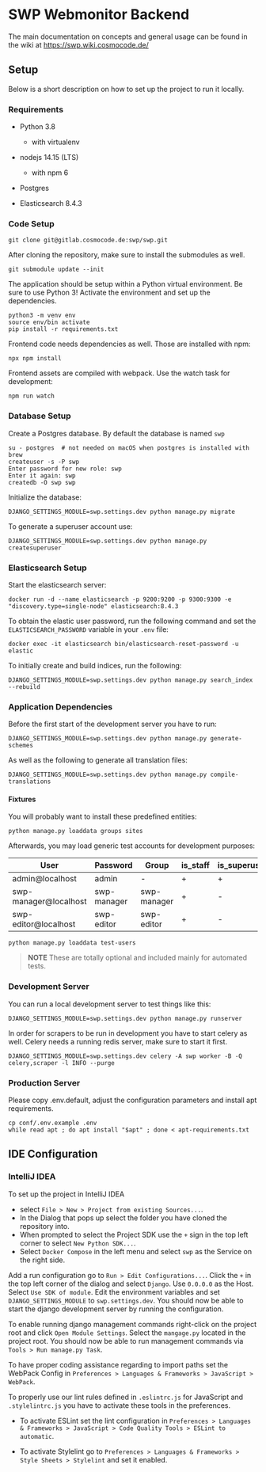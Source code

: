 # SWP Webmonitor Backend

The main documentation on concepts and general usage can be found in the wiki
at https://swp.wiki.cosmocode.de/


## Setup

Below is a short description on how to set up the project to run it locally.


### Requirements

* Python 3.8
  - with virtualenv

* nodejs 14.15 (LTS)
  * with npm 6

* Postgres

* Elasticsearch 8.4.3


### Code Setup

``` console
git clone git@gitlab.cosmocode.de:swp/swp.git
```

After cloning the repository, make sure to install the submodules as well.

``` console
git submodule update --init
```

The application should be setup within a Python virtual environment. Be sure to
use Python 3! Activate the environment and set up the dependencies.

``` console
python3 -m venv env
source env/bin activate
pip install -r requirements.txt
```

Frontend code needs dependencies as well. Those are installed with npm:

``` console
npx npm install
```

Frontend assets are compiled with webpack. Use the watch task for development:

``` console
npm run watch
```

### Database Setup

Create a Postgres database. By default the database is named `swp`

``` console
su - postgres  # not needed on macOS when postgres is installed with brew
createuser -s -P swp
Enter password for new role: swp
Enter it again: swp
createdb -O swp swp
```

Initialize the database:

``` console
DJANGO_SETTINGS_MODULE=swp.settings.dev python manage.py migrate
```

To generate a superuser account use:

``` console
DJANGO_SETTINGS_MODULE=swp.settings.dev python manage.py createsuperuser
```


### Elasticsearch Setup

Start the elasticsearch server:

```console
docker run -d --name elasticsearch -p 9200:9200 -p 9300:9300 -e "discovery.type=single-node" elasticsearch:8.4.3
```

To obtain the elastic user password, run the following command and set the `ELASTICSEARCH_PASSWORD` variable in your
`.env` file:

``` console
docker exec -it elasticsearch bin/elasticsearch-reset-password -u elastic
```

To initially create and build indices, run the following:

``` console
DJANGO_SETTINGS_MODULE=swp.settings.dev python manage.py search_index --rebuild
```


### Application Dependencies

Before the first start of the development server you have to run:

``` console
DJANGO_SETTINGS_MODULE=swp.settings.dev python manage.py generate-schemes
```

As well as the following to generate all translation files:

``` console
DJANGO_SETTINGS_MODULE=swp.settings.dev python manage.py compile-translations
```

#### Fixtures

You will probably want to install these predefined entities:

``` console
python manage.py loaddata groups sites
```

Afterwards, you may load generic test accounts for development purposes:

| User | Password | Group | is_staff | is_superuser |
| ---- | -------- | ----- | -------- | ------------ |
| admin@localhost | admin | - | + | + |
| swp-manager@localhost | swp-manager | swp-manager | + | - |
| swp-editor@localhost | swp-editor | swp-editor | + | - |

``` console
python manage.py loaddata test-users
```

> **NOTE** These are totally optional and included mainly for automated tests.


### Development Server

You can run a local development server to test things like this:

``` console
DJANGO_SETTINGS_MODULE=swp.settings.dev python manage.py runserver
```

In order for scrapers to be run in development you have to start celery as well.
Celery needs a running redis server, make sure to start it first.

``` console
DJANGO_SETTINGS_MODULE=swp.settings.dev celery -A swp worker -B -Q celery,scraper -l INFO --purge
```


### Production Server

Please copy .env.default, adjust the configuration parameters and install apt requirements.

``` console
cp conf/.env.example .env
while read apt ; do apt install "$apt" ; done < apt-requirements.txt
```


## IDE Configuration

### IntelliJ IDEA

To set up the project in IntelliJ IDEA 
- select `File > New > Project from existing Sources...`. 
- In the Dialog that pops up select the folder you have cloned the repository into. 
- When prompted to select the Project SDK use the `+` sign in the top left corner to select `New Python SDK...`. 
- Select `Docker Compose` in the left menu and select `swp` as the Service on the right side.

Add a run configuration go to `Run > Edit Configurations...`. Click the `+` in the top left corner of the dialog
and select `Django`. Use `0.0.0.0` as the Host. Select `Use SDK of module`. Edit the environment
variables and set `DJANGO_SETTINGS_MODULE` to `swp.settings.dev`. You should now be able to start
the django development server by running the configuration.

To enable running django management commands right-click on the project root and click `Open Module Settings`.
Select the `mangage.py` located in the project root. You should now be able to run management commands 
via `Tools > Run manage.py Task`.

To have proper coding assistance regarding to import paths set the WebPack Config
in `Preferences > Languages & Frameworks > JavaScript > WebPack`.

To properly use our lint rules defined in `.eslintrc.js` for JavaScript and `.stylelintrc.js`
you have to activate these tools in the preferences.

 - To activate ESLint set the lint configuration in `Preferences > Languages & Frameworks >
JavaScript > Code Quality Tools > ESLint to automatic`.

 - To activate Stylelint go to `Preferences > Languages & Frameworks > Style Sheets > Stylelint`
and set it enabled.
